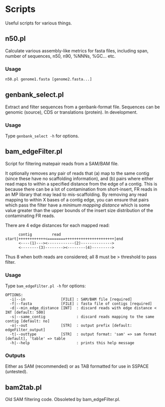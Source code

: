 # Scripts
Useful scripts for various things.

## n50.pl
Calculate various assembly-like metrics for fasta files, including span, number of sequences, n50, n90, %NNNs, %GC... etc.

### Usage
```perl
n50.pl genome1.fasta [genome2.fasta...]
```

## genbank_select.pl
Extract and filter sequences from a genbank-format file. Sequences can be genomic (source), CDS or translations (protein). In development.

### Usage
Type `genbank_select -h` for options.

## bam_edgeFilter.pl
Script for filtering matepair reads from a SAM/BAM file.

It optionally removes any pair of reads that (a) map to the same contig (since these have no scaffolding information), and (b) pairs where either read maps to within a specified distance from the edge of a contig. This is because there can be a lot of contamination from short-insert, FR reads in an MP library that may lead to mis-scaffolding. By removing any read mapping to within X bases of a contig edge, you can ensure that pairs which pass the filter have a _minimum mapping distance_ which is some value greater than the upper bounds of the insert size distribution of the contaminating FR reads.

There are 4 edge distances for each mapped read:

```
      contig         read
start|++++++++++++<========++++++++++++++++++++++|end
      <----(1)---><------------(2)-------------->
      <--------(3)--------><--------(4)--------->
```

Thus 8 when both reads are considered; all 8 must be > threshold to pass filter.

### Usage
Type `bam_edgeFilter.pl -h` for options:

```
OPTIONS:
  -i|--in                [FILE] : SAM/BAM file [required]
  -f|--fasta             [FILE] : fasta file of contigs [required]
  -d|--min_edge_distance [INT]  : discard reads with edge distance < INT [default: 500]
  -s|--same_contig              : discard reads mapping to the same contig [default: no]
  -o|--out               [STR]  : output prefix [default: edgeFilter_output]
  -t|--outtype           [STR]  : output format: 'sam' => sam format [default], 'table' => table
  -h|--help                     : prints this help message
```

### Outputs
Either as SAM (recommended) or as TAB formatted for use in SSPACE (untested).

## bam2tab.pl
Old SAM filtering code. Obsoleted by bam_edgeFilter.pl.
